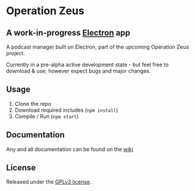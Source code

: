 # Operation Zeus
## A work-in-progress [Electron](http://electron.atom.io) app
A podcast manager built on Electron, part of the upcoming Operation Zeus project.

Currently in a pre-alpha active development state - but feel free to download & use; however expect bugs and major changes.

## Usage
1. Clone the repo
2. Download required includes (`npm install`)
3. Compile / Run (`npm start`)

## Documentation
Any and all documentation can be found on the [wiki](https://github.com/Operation-Zeus/Operation-Zeus-Client/wiki)

## License
Released under the [GPLv3 license](https://opensource.org/licenses/GPL-3.0).
